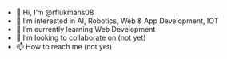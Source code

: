 - 👋 Hi, I’m @rflukmans08
- 👀 I’m interested in AI, Robotics, Web & App Development, IOT
- 🌱 I’m currently learning Web Development
- 💞️ I’m looking to collaborate on (not yet)
- 📫 How to reach me (not yet)

<!---
rflukmans08/rflukmans08 is a ✨ special ✨ repository because its `README.md` (this file) appears on your GitHub profile.
You can click the Preview link to take a look at your changes.
--->

